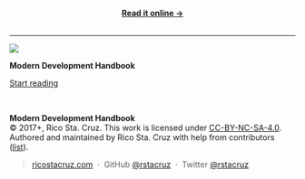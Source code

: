 <div class='_hide'>
<p align='center'><strong><a href='http://effective-development.now.sh/'>Read it online →</a></strong><br><br></p>
<hr>
</div>

<div class='cover-section'>
<div class='cover'>
<a href='toc/README.md'><img src='images/cover-shadow.png'></a>
</div>
<div class='text'>
<p><strong>Modern Development Handbook</strong></p>

<p class='actions'><a href='toc/README.md' class='cta-button'>Start reading</a></p>
</div>
</div>

<br>

**Modern Development Handbook**<br>
© 2017+, Rico Sta. Cruz. This work is licensed under [CC-BY-NC-SA-4.0][CC].<br>
Authored and maintained by Rico Sta. Cruz with help from contributors ([list][contributors]).

> [ricostacruz.com](http://ricostacruz.com) &nbsp;&middot;&nbsp;
> GitHub [@rstacruz](https://github.com/rstacruz) &nbsp;&middot;&nbsp;
> Twitter [@rstacruz](https://twitter.com/rstacruz)

[CC]: https://creativecommons.org/licenses/by-nc-sa/4.0/
[contributors]: http://github.com/rstacruz/modern-development/contributors
